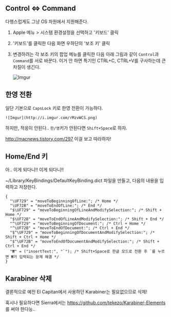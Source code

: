 ## Control <=> Command 

다행스럽게도 그냥 OS 차원에서 지원해준다.

1. Apple 메뉴 > 시스템 환경설정을 선택하고 '키보드' 클릭

2. '키보드'를 클릭한 다음 화면 우하단의 '보조 키' 클릭

3. 변경하려는 각 보조 키의 팝업 메뉴를 클릭한 다음 아래 그림과 같이 `Control`과 `Command`를 서로 바꾼다. 이거 안 하면 특기인 CTRL+C, CTRL+V를 구사하는데 큰 차질이 생긴다.

    ![Imgur](http://i.imgur.com/4Yi7uUY.png)

## 한영 전환

일단 기본으로 `CapsLock` 키로 한영 전환이 가능하다.

    ![Imgur](http://i.imgur.com/rMzvWCS.png)

하지만, 적응이 안된다.. `한/영`키가 안된다면 `Shift+Space`로 하자.

http://macnews.tistory.com/297 이걸 보고 따라하자!
    
## Home/End 키

아.. 이게 되다니!! 이게 되다니!!

~/Library/KeyBindings/DefaultKeyBinding.dict 파일을 만들고, 다음의 내용을 입력하고 저장한다.

```
{
  "\UF729" = "moveToBeginningOfLine:"; /* Home */
  "\UF72B" = "moveToEndOfLine:"; /* End */
  "$\UF729" = "moveToBeginningOfLineAndModifySelection:"; /* Shift + Home */
  "$\UF72B" = "moveToEndOfLineAndModifySelection:"; /* Shift + End */
  "^\UF729" = "moveToBeginningOfDocument:"; /* Ctrl + Home */
  "^\UF72B" = "moveToEndOfDocument:"; /* Ctrl + End */
  "$^\UF729" = "moveToBeginningOfDocumentAndModifySelection:"; /* Shift + Ctrl + Home */
  "$^\UF72B" = "moveToEndOfDocumentAndModifySelection:"; /* Shift + Ctrl + End */
  "₩" = ("insertText:", "`"); /* Shift+Space로 한글 모드로 전환 후 `를 누르면 ₩가 입력되는 문제 해결 */
}
```

## Karabiner 삭제

결론적으로 예전 El Capitan에서 사용하던 Karabiner는 필요없으므로 삭제!

혹시나 필요하다면 Sierra에서는 https://github.com/tekezo/Karabiner-Elements 를 써야 한다능..

